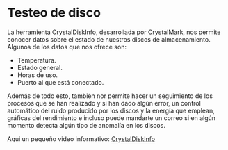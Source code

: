 # Testeo de disco

La herramienta CrystalDiskInfo, desarrollada por CrystalMark, nos permite conocer datos sobre el estado de nuestros discos de almacenamiento. Algunos de los datos que nos ofrece son:
- Temperatura.
- Estado general.
- Horas de uso.
- Puerto al que está conectado.

Además de todo esto, también nor permite hacer un seguimiento de los procesos que se han realizado y si han dado algún error, un control automático del ruido producido por los discos y la energía que emplean, gráficas del rendimiento e incluso puede mandarte un correo si en algún momento detecta algún tipo de anomalía en los discos.

Aqui un pequeño video informativo:
[CrystalDiskInfo](https://youtu.be/f0Dv2DBspOQ)
